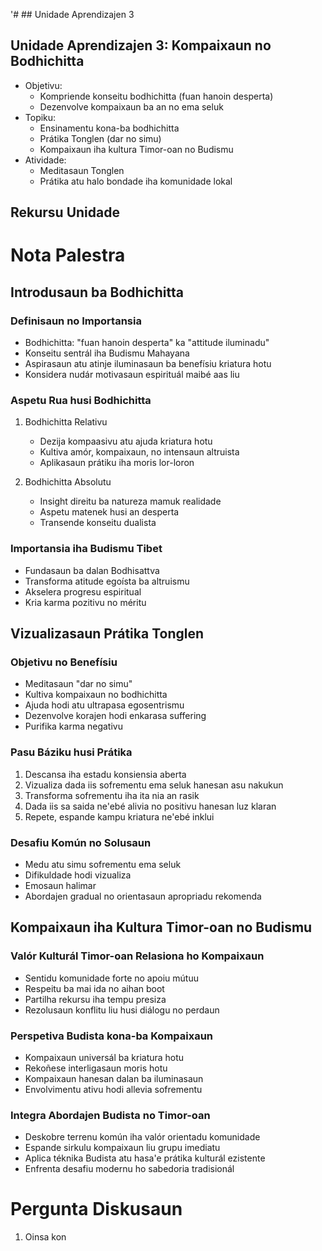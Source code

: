 '# ## Unidade Aprendizajen 3

## Unidade Aprendizajen 3: Kompaixaun no Bodhichitta
- Objetivu:
  * Kompriende konseitu bodhichitta (fuan hanoin desperta)
  * Dezenvolve kompaixaun ba an no ema seluk
- Topiku:
  * Ensinamentu kona-ba bodhichitta
  * Prátika Tonglen (dar no simu)
  * Kompaixaun iha kultura Timor-oan no Budismu
- Atividade:
  * Meditasaun Tonglen
  * Prátika atu halo bondade iha komunidade lokal

## Rekursu Unidade

# Nota Palestra

## Introdusaun ba Bodhichitta

### Definisaun no Importansia
- Bodhichitta: "fuan hanoin desperta" ka "attitude iluminadu"
- Konseitu sentrál iha Budismu Mahayana
- Aspirasaun atu atinje iluminasaun ba benefísiu kriatura hotu
- Konsidera nudár motivasaun espirituál maibé aas liu

### Aspetu Rua husi Bodhichitta
1. Bodhichitta Relativu
   - Dezija kompaasivu atu ajuda kriatura hotu
   - Kultiva amór, kompaixaun, no intensaun altruista
   - Aplikasaun prátiku iha moris lor-loron

2. Bodhichitta Absolutu
   - Insight direitu ba natureza mamuk realidade
   - Aspetu matenek husi an desperta
   - Transende konseitu dualista

### Importansia iha Budismu Tibet
- Fundasaun ba dalan Bodhisattva
- Transforma atitude egoísta ba altruismu
- Akselera progresu espiritual
- Kria karma pozitivu no méritu

## Vizualizasaun Prátika Tonglen

### Objetivu no Benefísiu
- Meditasaun "dar no simu"
- Kultiva kompaixaun no bodhichitta
- Ajuda hodi atu ultrapasa egosentrismu
- Dezenvolve korajen hodi enkarasa suffering
- Purifika karma negativu

### Pasu Báziku husi Prátika
1. Descansa iha estadu konsiensia aberta
2. Vizualiza dada iis sofrementu ema seluk hanesan asu nakukun
3. Transforma sofrementu iha ita nia an rasik
4. Dada iis sa saida ne'ebé alivia no positivu hanesan luz klaran
5. Repete, espande kampu kriatura ne'ebé inklui

### Desafiu Komún no Solusaun
- Medu atu simu sofrementu ema seluk
- Difikuldade hodi vizualiza
- Emosaun halimar
- Abordajen gradual no orientasaun apropriadu rekomenda

## Kompaixaun iha Kultura Timor-oan no Budismu

### Valór Kulturál Timor-oan Relasiona ho Kompaixaun
- Sentidu komunidade forte no apoiu mútuu
- Respeitu ba mai ida no aihan boot
- Partilha rekursu iha tempu presiza
- Rezolusaun konflitu liu husi diálogu no perdaun

### Perspetiva Budista kona-ba Kompaixaun
- Kompaixaun universál ba kriatura hotu
- Rekoñese interligasaun moris hotu
- Kompaixaun hanesan dalan ba iluminasaun
- Envolvimentu ativu hodi allevia sofrementu

### Integra Abordajen Budista no Timor-oan
- Deskobre terrenu komún iha valór orientadu komunidade
- Espande sirkulu kompaixaun liu grupu imediatu
- Aplica téknika Budista atu hasa'e prátika kulturál ezistente
- Enfrenta desafiu modernu ho sabedoria tradisionál

# Pergunta Diskusaun

1. Oinsa kon